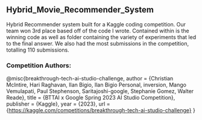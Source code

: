 ## Hybrid_Movie_Recommender_System
Hybrid Recommender system built for a Kaggle coding competition. Our team won 3rd place based off of the code I wrote. 
Contained within is the winning code as well as folder containing the variety of experiments that led to the final answer.
We also had the most submissions in the competition, totalling 110 submissions.

### Competition Authors:
@misc{breakthrough-tech-ai-studio-challenge,
    author = {Christian McIntire, Hari Raghavan, Ilan Bigio, Ilan Bigio Personal, inversion, Mango Vemulapati, Paul Stephenson, Saritajoshi-google, Stephanie Gomez, Walter Reade},
    title = {BTTAI x Google Spring 2023 AI Studio Competition},
    publisher = {Kaggle},
    year = {2023},
    url = {https://kaggle.com/competitions/breakthrough-tech-ai-studio-challenge}
}
